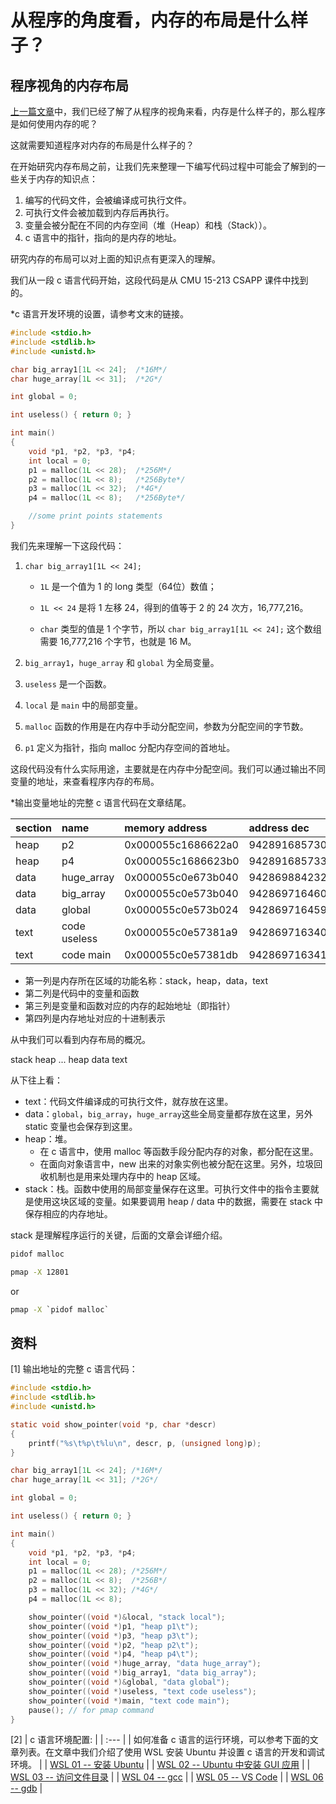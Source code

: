 # 从程序的角度看，内存的布局是什么样子？

## 程序视角的内存布局

[上一篇文章](/程序角度的内存.md)中，我们已经了解了从程序的视角来看，内存是什么样子的，那么程序是如何使用内存的呢？

这就需要知道程序对内存的布局是什么样子的？

在开始研究内存布局之前，让我们先来整理一下编写代码过程中可能会了解到的一些关于内存的知识点：

1. 编写的代码文件，会被编译成可执行文件。
2. 可执行文件会被加载到内存后再执行。
3. 变量会被分配在不同的内存空间（堆（Heap）和栈（Stack））。
4. c 语言中的指针，指向的是内存的地址。

研究内存的布局可以对上面的知识点有更深入的理解。

我们从一段 c 语言代码开始，这段代码是从 CMU 15-213 CSAPP 课件中找到的。

*c 语言开发环境的设置，请参考文末的链接。

```c
#include <stdio.h>
#include <stdlib.h>
#include <unistd.h>

char big_array1[1L << 24];  /*16M*/
char huge_array[1L << 31];  /*2G*/

int global = 0;

int useless() { return 0; }

int main()
{
    void *p1, *p2, *p3, *p4;
    int local = 0;
    p1 = malloc(1L << 28);  /*256M*/
    p2 = malloc(1L << 8);   /*256Byte*/
    p3 = malloc(1L << 32);  /*4G*/
    p4 = malloc(1L << 8);   /*256Byte*/

    //some print points statements
}
```


我们先来理解一下这段代码：

1. `char big_array1[1L << 24];`
    
    * `1L` 是一个值为 1 的 long 类型（64位）数值；

    * `1L << 24` 是将 1 左移 24，得到的值等于 2 的 24 次方，16,777,216。

    * `char` 类型的值是 1 个字节，所以 `char big_array1[1L << 24];` 这个数组需要 16,777,216 个字节，也就是 16 M。

2. `big_array1`，`huge_array` 和 `global` 为全局变量。

3. `useless` 是一个函数。

4. `local` 是 `main` 中的局部变量。

5. `malloc` 函数的作用是在内存中手动分配空间，参数为分配空间的字节数。

6. `p1` 定义为指针，指向 malloc 分配内存空间的首地址。

这段代码没有什么实际用途，主要就是在内存中分配空间。我们可以通过输出不同变量的地址，来查看程序内存的布局。

*输出变量地址的完整 c 语言代码在文章结尾。

|section|name|memory address|address dec|
|:--|:--|:--|:--|
|heap |p2         |0x000055c1686622a0 |94289168573088|
|heap |p4         |0x000055c1686623b0 |94289168573360|
|data |huge_array |0x000055c0e673b040 |94286988423232|
|data |big_array  |0x000055c0e573b040 |94286971646016|
|data |global     |0x000055c0e573b024 |94286971645988|
|text |code useless       |0x000055c0e57381a9 |94286971634089|
|text |code main  |0x000055c0e57381db |94286971634139|

* 第一列是内存所在区域的功能名称：stack，heap，data，text
* 第二列是代码中的变量和函数
* 第三列是变量和函数对应的内存的起始地址（即指针）
* 第四列是内存地址对应的十进制表示

从中我们可以看到内存布局的概况。

stack
heap
...
heap
data
text

从下往上看：
* text：代码文件编译成的可执行文件，就存放在这里。
* data：`global`，`big_array`，`huge_array`这些全局变量都存放在这里，另外 static 变量也会保存到这里。
* heap：堆。
    * 在 c 语言中，使用 malloc 等函数手段分配内存的对象，都分配在这里。
    * 在面向对象语言中，new 出来的对象实例也被分配在这里。另外，垃圾回收机制也是用来处理内存中的 heap 区域。
* stack：栈。函数中使用的局部变量保存在这里。可执行文件中的指令主要就是使用这块区域的变量。如果要调用 heap / data 中的数据，需要在 stack 中保存相应的内存地址。

stack 是理解程序运行的关键，后面的文章会详细介绍。




```cmd
pidof malloc
```

```cmd
pmap -X 12801
```
or 

```cmd
pmap -X `pidof malloc`
```

## 资料

[1] 输出地址的完整 c 语言代码：

```c
#include <stdio.h>
#include <stdlib.h>
#include <unistd.h>

static void show_pointer(void *p, char *descr)
{
    printf("%s\t%p\t%lu\n", descr, p, (unsigned long)p);
}

char big_array1[1L << 24]; /*16M*/
char huge_array[1L << 31]; /*2G*/

int global = 0;

int useless() { return 0; }

int main()
{
    void *p1, *p2, *p3, *p4;
    int local = 0;
    p1 = malloc(1L << 28); /*256M*/
    p2 = malloc(1L << 8);  /*256B*/
    p3 = malloc(1L << 32); /*4G*/
    p4 = malloc(1L << 8);

    show_pointer((void *)&local, "stack local");
    show_pointer((void *)p1, "heap p1\t");
    show_pointer((void *)p3, "heap p3\t");
    show_pointer((void *)p2, "heap p2\t");
    show_pointer((void *)p4, "heap p4\t");
    show_pointer((void *)huge_array, "data huge_array");
    show_pointer((void *)big_array1, "data big_array");
    show_pointer((void *)&global, "data global");
    show_pointer((void *)useless, "text code useless");
    show_pointer((void *)main, "text code main");
    pause(); // for pmap command
}
```

[2]
| c 语言环境配置: |
| :--- |
| 如何准备 c 语言的运行环境，可以参考下面的文章列表。在文章中我们介绍了使用 WSL 安装 Ubuntu 并设置 c 语言的开发和调试环境。 |
| [WSL 01 -- 安装 Ubuntu](/准备Linux环境.md) |
| [WSL 02 -- Ubuntu 中安装 GUI 应用](/使用Ubuntu01.md) |
| [WSL 03 -- 访问文件目录](/使用Ubuntu02.md) |
| [WSL 04 -- gcc](/使用Ubuntu03.md) |
| [WSL 05 -- VS Code](/使用Ubuntu04.md) |
| [WSL 06 -- gdb](/使用Ubuntu05.md) |